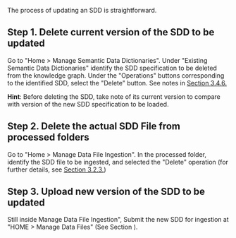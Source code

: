 The process of updating an SDD is straightforward. 

## Step 1. Delete current version of the SDD to be updated

Go to "Home > Manage Semantic Data Dictionaries". Under "Existing Semantic Data Dictionaries" identify the SDD specification to be deleted from the knowledge graph. Under the "Operations" buttons corresponding to the identified SDD, select the "Delete" button. See notes in [Section 3.4.6.](https://github.com/paulopinheiro1234/hadatac/wiki/3.4.6.-Manage-Semantic-Data-Dictionaries#delete-sdd)  

__Hint__: Before deleting the SDD, take note of its current version to compare with version of the new SDD specification to be loaded. 

## Step 2. Delete the actual SDD File from processed folders

Go to "Home > Manage Data File Ingestion". In the processed folder, identify the SDD file to be ingested, and selected the "Delete" operation (for further details, see [Section 3.2.3.](https://github.com/paulopinheiro1234/hadatac/wiki/3.2.-Manage-Data-File-Ingestion#323-data-file-operations))

## Step 3. Upload new version of the SDD to be updated 

Still inside Manage Data File Ingestion", Submit the new SDD for ingestion at "HOME > Manage Data Files" (See Section ).